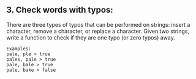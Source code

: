 ## 3. Check words with typos:

There are three types of typos that can be performed on strings: insert a character,
remove a character, or replace a character. Given two strings, write a function to
check if they are one typo (or zero typos) away.

    Examples:
    pale, ple ­> true
    pales, pale ­> true
    pale, bale ­> true
    pale, bake ­> false